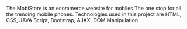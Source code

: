 The MobiStore is an ecommerce website for mobiles.The one stop for all the trending mobile phones.
Technologies used in this project are HTML, CSS, JAVA Script, Bootstrap, AJAX, DOM Manipulation
